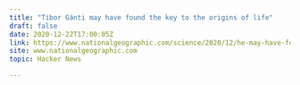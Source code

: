 ```yaml
---
title: "Tibor Gánti may have found the key to the origins of life"
draft: false
date: 2020-12-22T17:00:05Z
link: https://www.nationalgeographic.com/science/2020/12/he-may-have-found-the-key-to-origins-of-life-tibor-ganti-chemoton?utm_medium=RSS&utm_source=hune
site: www.nationalgeographic.com
topic: Hacker News  

---
```

